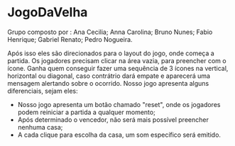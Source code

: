 # JogoDaVelha
Grupo composto por : 
Ana Cecilia;
Anna Carolina;
Bruno Nunes;
Fabio Henrique;
Gabriel Renato;
Pedro Nogueira.

   Após isso eles são direcionados para o layout do jogo, onde começa a partida. Os jogadores precisam clicar na área vazia, para preencher com o ícone. Ganha quem conseguir fazer uma sequência de 3 ícones na vertical, horizontal ou diagonal, caso contrátrio dará empate e aparecerá uma mensagem alertando sobre o ocorrido. Nosso jogo apresenta alguns diferenciais, sejam eles:
  - Nosso jogo apresenta um botão chamado "reset", onde os jogadores podem reiniciar a partida a qualquer momento; 
  - Após determinado o vencedor, não será mais possível preencher nenhuma casa; 
  - A cada clique para escolha da casa, um som específico será emitido.

